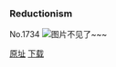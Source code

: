 ### Reductionism
No.1734
![图片不见了~~~](https://imgs.xkcd.com/comics/reductionism.png)

[原址](https://xkcd.com//1734) [下载](https://imgs.xkcd.com/comics/reductionism.png)

